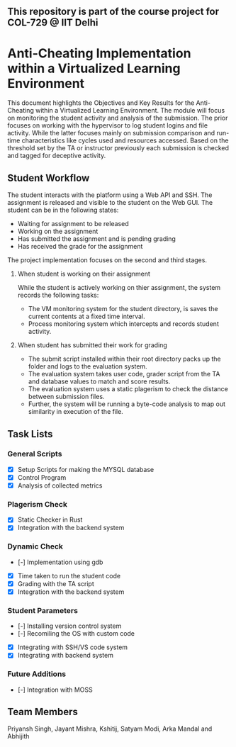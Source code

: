 This repository is part of the course project for COL-729 @ IIT Delhi
--- 
# Anti-Cheating Implementation within a Virtualized Learning Environment

This document highlights the Objectives and Key Results for the Anti-Cheating within a Virtualized Learning Environment. The module will focus on monitoring the student activity and analysis of the submission. The prior focuses on working with the hypervisor to log student logins and file activity. While the latter focuses mainly on submission comparison and run-time characteristics like cycles used and resources accessed. Based on the threshold set by the TA or instructor previously each submission is checked and tagged for deceptive activity. 

## Student Workflow  
The student interacts with the platform using a Web API and SSH. The assignment is released and visible to the student on the Web GUI. The student can be in the following states: 
* Waiting for assignment to be released 
* Working on the assignment 
* Has submitted the assignment and is pending grading 
* Has received the grade for the assignment

The project implementation focuses on the second and third  stages. 

1. When student is working on their assignment
    
    While the student is actively working on thier assignment, the system records the following tasks: 
    - The VM monitoring system for the student directory, is saves the current contents at a fixed time interval. 
    - Process monitoring system which intercepts and records student activity.

2. When student has submitted their work for grading 
    - The submit script installed within their root directory packs up the folder and logs to the evaluation system. 
    - The evaluation system takes user code, grader script from the TA and database values to match and score results. 
    - The evaluation system uses a static plagerism to check the distance between submission files. 
    - Further, the system will be running a byte-code analysis to map out similarity in execution of the file. 

## Task Lists 
### General Scripts 
- [x] Setup Scripts for making the MYSQL database
- [x] Control Program 
- [x] Analysis of collected metrics
### Plagerism Check
- [x] Static Checker in Rust 
- [x] Integration with the backend system
### Dynamic Check 
- [-] Implementation using gdb 
- [x] Time taken to run the student code 
- [x] Grading with the TA script
- [x] Integration with the backend system
### Student Parameters 
- [-] Installing version control system 
- [-] Recomiling the OS with custom code 
- [x] Integrating with SSH/VS code system 
- [x] Integrating with backend system

### Future Additions 
- [-] Integration with MOSS 

## Team Members
Priyansh Singh, Jayant Mishra, Kshitij, Satyam Modi, Arka Mandal and Abhijith

 
<!-- 
Here is a very. broad overview of what I’m thinking here:
1.     (Static) Doing a similarity/distance comparison of the student submission
2.     (Dynamic) Runtime eval with time, access and other metrics 
3.     Combining the two into a confidence score to determine if the student is cheating
We can use some rudimentary training algorithm and sample randomly from the given submissions
 
@ the time of student actively interacting with the system,
Ø  Hypervisor to log more details at the time when the user is coding. 
Ø  Simple Heuristic to match  
Ø  Logging of the number of times the file has been modified 
Ø  Time Log, delta from the deadline 
 
Ø  Usage pattern of the VM
Ø  Using a threshold to flag and not reject
 
Ø  How many cycles and memory usage for auto-grading 
 
Ø  Some form of pattern matching on VM memory utilisation 
 
OKRs should be measurable 
 
Diagram and implementation 
 
 
Write a script At the time of user ask for an autograder and profiles a file. Use it  to run score and save the results
 -->
